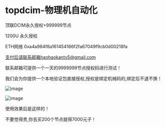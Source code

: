 # topdcim-物理机自动化
顶联DCIM永久授权+999999节点

1200U 永久授权

ETH网络 0xa4a984f8a161454166f2fa67049f9cb0d00218fa

支付后请联系邮箱haohaokantv5@gmail.com

联系邮箱可提供一个一天的9999999节点授权码进行测试！

我们会为你提供一个本地验证包直接授权,授权是绑定机械码的,绑定后不退不换！

![image](https://github.com/user-attachments/assets/bb62b88e-821c-460d-b7c5-b18c2b5afeca)

![image](https://github.com/user-attachments/assets/d1704435-1761-4a49-891a-3c4a7f24bce0)

使用效果后是这样的！

不要觉得贵,你去买200个节点就得7000元子！




